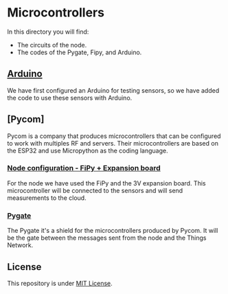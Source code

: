 # Microcontrollers

In this directory you will find: 

- The circuits of the node.
- The codes of the Pygate, Fipy, and Arduino.

## [Arduino]()

We have first configured an Arduino for testing sensors, so we have added the code to use these sensors with Arduino.

## [Pycom]

Pycom is a company that produces microcontrollers that can be configured to work with multiples RF and servers. Their microcontrollers are based on the ESP32 and use Micropython as the coding language.

### [Node configuration - FiPy + Expansion board]()

For the node we have used the FiPy and the 3V expansion board. This microcontroller will be connected to the sensors and will send measurements to the cloud.

### [Pygate]()

The Pygate it's a shield for the microcontrollers produced by Pycom. It will be the gate between the messages sent from the node and the Things Network. 


## License 

This repository is under [MIT License](https://github.com/clem-gh/TheGotitaProject_YI2023/blob/main/LICENSE.md).
